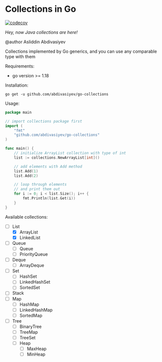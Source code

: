 # Collections in Go

[![codecov](https://codecov.io/gh/abdivasiyev/go-collections/branch/master/graph/badge.svg?token=tNKcOjlxLo)](https://codecov.io/gh/abdivasiyev/go-collections)

*Hey, now Java collections are here!*

@author Asliddin Abdivasiyev

Collections implemented by Go generics, and
you can use any comparable type with them

Requirements:
- go version >= 1.18

Installation:
```shell
go get -u github.com/abdivasiyev/go-collections
```

Usage:

```go
package main

// import collections package first
import (
	"fmt"
	"github.com/abdivasiyev/go-collections"
)

func main() {
	// initialize ArrayList collection with type of int
	list := collections.NewArrayList[int]()

	// add elements with Add method
	list.Add(1)
	list.Add(2)

	// loop through elements
	// and print them out
	for i := 0; i < list.Size(); i++ {
		fmt.Println(list.Get(i))
	}
}
```

Available collections:

- [ ] List
  - [x] ArrayList
  - [x] LinkedList
- [ ] Queue
  - [ ] Queue
  - [ ] PriorityQueue
- [ ] Deque
  - [ ] ArrayDeque
- [ ] Set
  - [ ] HashSet
  - [ ] LinkedHashSet
  - [ ] SortedSet
- [ ] Stack
- [ ] Map
  - [ ] HashMap
  - [ ] LinkedHashMap
  - [ ] SortedMap
- [ ] Tree
  - [ ] BinaryTree
  - [ ] TreeMap
  - [ ] TreeSet
  - [ ] Heap
    - [ ] MaxHeap
    - [ ] MinHeap
